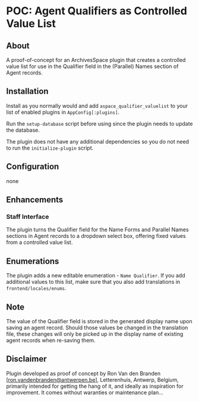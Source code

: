 # POC: Agent Qualifiers as Controlled Value List

## About

A proof-of-concept for an ArchivesSpace plugin that creates a controlled value list
for use in the Qualifier field in the (Parallel) Names section of Agent records.

## Installation

Install as you normally would and add `aspace_qualifier_valuelist` to
your list of enabled plugins in `AppConfig[:plugins]`.

Run the `setup-database` script before using since the plugin needs to update the
database.

The plugin does not have any additional dependencies so you do not need to run
the `initialize-plugin` script.

## Configuration
none

## Enhancements

### Staff Interface

The plugin turns the Qualifier field for the Name Forms and Parallel Names sections in Agent records to a dropdown select box, offering fixed values from a controlled value list.

## Enumerations

The plugin adds a new editable enumeration - `Name Qualifier`. If you add additional values to this
list, make sure that you also add translations in `frontend/locales/enums`.

## Note

The value of the Qualifier field is stored in the generated display name upon saving an agent record.
Should those values be changed in the translation file, these changes will only be picked up in the
display name of existing agent records when re-saving them.

## Disclaimer

Plugin developed as proof of concept by Ron Van den Branden [ron.vandenbranden@antwerpen.be], Letterenhuis, Antwerp, Belgium, primarily
intended for getting the hang of it, and ideally as inspiration for improvement. It comes without waranties or maintenance plan...